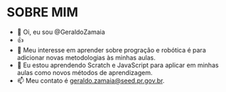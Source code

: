 # SOBRE MIM
- 👋 Oi, eu sou @GeraldoZamaia
- :+1:
- 👀 Meu interesse em aprender sobre progração e robótica é para adicionar novas metodologias às minhas aulas.
- 💞️ Eu estou aprendendo Scratch e JavaScript para aplicar em minhas aulas como novos métodos de aprendizagem.
- 📫 Meu contato é geraldo.zamaia@seed.pr.gov.br.
<!---
Geraldozamaia/Geraldozamaia is a ✨ special ✨ repository because its `README.md` (this file) appears on your GitHub profile.
You can click the Preview link to take a look at your changes.
---> 
